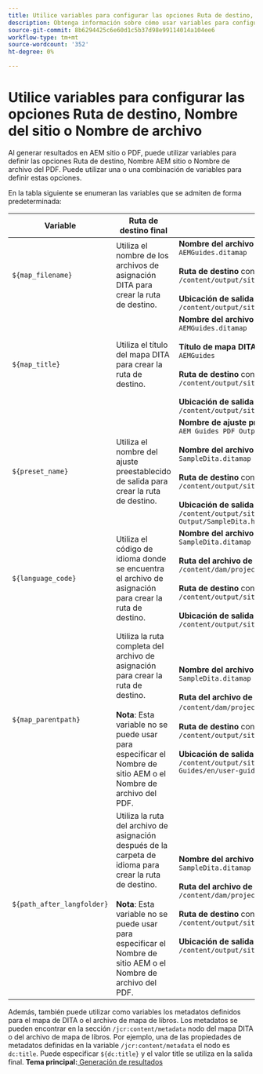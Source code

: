 ```yaml
---
title: Utilice variables para configurar las opciones Ruta de destino, Nombre del sitio o Nombre de archivo
description: Obtenga información sobre cómo usar variables para configurar las opciones Ruta de destino, Nombre del sitio o Nombre de archivo
source-git-commit: 8b6294425c6e60d1c5b37d98e99114014a104ee6
workflow-type: tm+mt
source-wordcount: '352'
ht-degree: 0%

---
```



# Utilice variables para configurar las opciones Ruta de destino, Nombre del sitio o Nombre de archivo


Al generar resultados en AEM sitio o PDF, puede utilizar variables para definir las opciones Ruta de destino, Nombre AEM sitio o Nombre de archivo del PDF. Puede utilizar una o una combinación de variables para definir estas opciones.

En la tabla siguiente se enumeran las variables que se admiten de forma predeterminada:

| Variable | Ruta de destino final | Ejemplo |
| --- | --- | --- |
| `${map_filename}` | Utiliza el nombre de los archivos de asignación DITA para crear la ruta de destino. | **Nombre del archivo de mapa DITA**:<br>`AEMGuides.ditamap`<br><br>**Ruta de destino** configurado como:<br>`/content/output/sites/${map_filename}`<br><br>**Ubicación de salida final**:<br>`/content/output/sites/aemGuides/AEMGuides.html` |
| `${map_title}` | Utiliza el título del mapa DITA para crear la ruta de destino. | **Nombre del archivo de mapa DITA**:<br>`AEMGuides.ditamap`<br><br>**Título de mapa DITA**:<br>`AEMGuides`<br><br>**Ruta de destino** configurado como:<br>`/content/output/sites/${map_title}`<br><br>**Ubicación de salida final**:<br>`/content/output/sites/AEMGuides/AEMGuides.html` |
| `${preset_name}` | Utiliza el nombre del ajuste preestablecido de salida para crear la ruta de destino. | **Nombre de ajuste preestablecido de salida**:<br>`AEM Guides PDF Output`<br><br>**Nombre del archivo de mapa DITA**:<br>`SampleDita.ditamap`<br><br>**Ruta de destino** configurado como:<br>`/content/output/sites/${preset_name}`<br><br>**Ubicación de salida final**:<br>`/content/output/sites/AEM Guides PDF Output/SampleDita.html` |
| `${language_code}` | Utiliza el código de idioma donde se encuentra el archivo de asignación para crear la ruta de destino. | **Nombre del archivo de mapa DITA**:<br>`SampleDita.ditamap`<br><br>**Ruta del archivo de asignación DITA**:<br>`/content/dam/projects/AEM-Guides/en/user-guide/`<br><br>**Ruta de destino** configurado como:<br>`/content/output/sites/${language_code}`<br><br>**Ubicación de salida final**:<br>`/content/output/sites/en/SampleDita.html` |
| `${map_parentpath}` | Utiliza la ruta completa del archivo de asignación para crear la ruta de destino.<br><br>**Nota**: Esta variable no se puede usar para especificar el Nombre de sitio AEM o el Nombre de archivo del PDF. | **Nombre del archivo de mapa DITA**:<br>`SampleDita.ditamap`<br><br>**Ruta del archivo de asignación DITA**:<br>`/content/dam/projects/AEM-Guides/en/user-guide`/<br><br>**Ruta de destino** configurado como:<br>`/content/output/sites/${map_parentpath}`<br><br>**Ubicación de salida final**:<br>`/content/output/sites/content/dam/projects/AEM-Guides/en/user-guide/SampleDita.html` |
| `${path_after_langfolder}` | Utiliza la ruta del archivo de asignación después de la carpeta de idioma para crear la ruta de destino.<br><br>**Nota**: Esta variable no se puede usar para especificar el Nombre de sitio AEM o el Nombre de archivo del PDF. | **Nombre del archivo de mapa DITA**:<br>`SampleDita.ditamap`<br><br>**Ruta del archivo de asignación DITA**:<br>`/content/dam/projects/AEM-Guides/en/user-guide/`<br><br>**Ruta de destino** configurado como:<br>`/content/output/sites/${path\_after\_langfolder}`<br><br>**Ubicación de salida final**:<br>`/content/output/sites/user-guide/SampleDita.html` |

Además, también puede utilizar como variables los metadatos definidos para el mapa de DITA o el archivo de mapa de libros. Los metadatos se pueden encontrar en la sección `/jcr:content/metadata` nodo del mapa DITA o del archivo de mapa de libros. Por ejemplo, una de las propiedades de metadatos definidas en la variable `/jcr:content/metadata` el nodo es `dc:title`. Puede especificar `${dc:title}` y el valor title se utiliza en la salida final.
**Tema principal:**[ Generación de resultados](generate-output.md)

